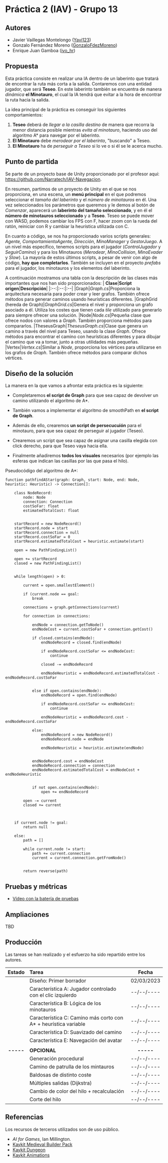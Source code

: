 
# Práctica 2 (IAV) - Grupo 13

## Autores
- Javier Vaillegas Montelongo ([Yavi123](https://github.com/Yavi123))
- Gonzalo Fernández Moreno ([GonzaloFdezMoreno](https://github.com/GonzaloFdezMoreno))
- Enrique Juan Gamboa ([ivo_hr](https://github.com/ivo-hr))

## Propuesta
Esta práctica consiste en realizar una IA dentro de un laberinto que tratará de encontrar la ruta más corta a la salida. Contaremos con una entidad jugador, que será **Teseo**. En este laberinto también se encuentra de manera *dinámica* **el Minotauro**, el cual la IA tendrá que evitar a la hora de encontrar la ruta hacia la salida.

La idea principal de la práctica es conseguir los siguientes comportamientos:

 1. **Teseo** deberá de *llegar a la casilla destino* de manera que recorra la menor distancia posible mientras *evita al minotauro*, haciendo uso del algoritmo A* para navegar por el laberinto.
 2. **El Minotauro** debe *merodear por el laberinto*, "buscando" a Teseo.
 3. **El Minotauro** ha de *perseguir a Teseo* si lo ve o si él se le acerca mucho.


## Punto de partida
Se parte de un proyecto base de Unity proporcionado por el profesor aquí:
https://github.com/Narratech/IAV-Navegacion.

En resumen, partimos de un proyecto de Unity en el que se nos proporciona, en una escena, un **menú principal** en el que podremos seleccionar el *tamaño del laberinto* y el *número de minotauros* en él. Una vez seleccionados los parámetros que queremos y le demos al botón de *Comenzar*, aparecerá un **laberinto del tamaño seleccionado**, y en él el **número de minotauros seleccionado** y a **Teseo**. Teseo se puede mover con WASD, podemos cambiar los FPS con F, hacer zoom con la rueda del ratón, reiniciar con R y cambiar la heurística utilizada con C.

En cuanto a código, se nos ha proporcionado varios scripts generales: *Agente, ComportamientoAgente, Dirección*, *MinoManager* y *GestorJuego*. A un nivel más específico, tenemos scripts para el jugador  (*ControlJugador* y *SeguirCamino*) y para los Minotauros (*Merodear*, *MinoCollision*, *MinoEvader* y *Slow*). La mayoría de estos últimos scripts, a pesar de venir con algo de código, **hay que completarlos**. 
También se incluyen en el proyecto *prefabs* para el jugador, los minotauros y los elementos del laberinto.

A continuación mostramos una tabla con la descripción de las clases más importantes que nos han sido proporcionados:
| **Clase**|**Script origen**|**Descripción**|
|:--:|:--:|:--|
|Graph|*Graph.cs*|Proporciona la arquitectura necesaria para poder crear y leer grafos. También ofrece métodos para generar caminos usando heurísticas diferentes.
|GraphGrid (hereda de Graph)|*GraphGrid.cs*|Genera el nivel y proporciona un grafo asociado a él. Utiliza los costes que tienen cada *tile* utilizado para generarlo para siempre ofrecer una solución.
|Node|*Node.cs*|Pequeña clase que ofrece nodos con valores a *Graph*. También proporciona métodos para compararlos.
|TheseusGraph|*TheseusGraph.cs*|Clase que genera un camino a través del nivel para Teseo, usando la clase *Graph*. Ofrece métodos para encontrar el camino con heurísticas diferentes y para dibujar el camino que va a tomar, junto a otras utilidades más pequeñas.
|Vertex|*Vertex.cs*|Similar a *Node*, proporciona los vértices para utilizarse en los grafos de *Graph*. También ofrece métodos para comparar dichos vértices.


## Diseño de la solución

La manera en la que vamos a afrontar esta práctica es la siguiente:

 - Completaremos **el script de Graph** para que sea capaz de devolver un camino utilizando el algoritmo de A*.

 - También vamos a implementar el algoritmo de smoothPath en **el script de Graph**.
 
 - Además de ello, crearemos **un script de persecucuión** para el minotauro, para que sea capaz de perseguir al jugador (Teseo).
 
 - Crearemos un script que sea capaz de asignar una casilla elegida con click derecho, para que Teseo vaya hacia ella.
 
 - Finalmente añadiremos **todos los visuales** necesarios (por ejemplo las esferas que indican las casillas por las que pasa el hilo).

Pseudocódigo del algoritmo de A*:
```
function pathfindAStar(graph: Graph, start: Node, end: Node, heuristic: Heuristic) -> Connection[]:

    class NodeRecord:
        node: Node
        connection: Connection
        costSoFar: float
        estimatedTotalCost: float


    startRecord = new NodeRecord()
    startRecord.node = start
    startRecord.connection = null
    startRecord.costSoFar = 0
    startRecord.estimatedTotalCost = heuristic.estimate(start)

    open = new PathFindingList()

    open += startRecord
    closed = new PathFindingList()


    while length(open) > 0:
        
        current = open.smallestElement()

        if (current.node == goal:
            break

        connections = graph.getConnections(current)

        for connection in connections:
        
            endNode = connection.getToNode()
            endNodeCost = current.costSoFar + connection.getCost()

            if closed.contains(endNode):
                endNodeRecord = closed.find(endNode)

                if endNodeRecord.costSoFar <= endNodeCost:
                    continue

                closed -= endNodeRecord

                endNodeHeuristic = endNodeRecord.estimatedTotalCost - endNodeRecord.costSoFar

        
            else if open.contains(endNode):
                endNodeRecord = open.find(endNode)

                if endNodeRecord.costSoFar <= endNodeCost:
                    continue

                endNodeHeuristic = endNodeRecord.cost - endNodeRecord.costSoFar

            else:
                endNodeRecord = new NodeRecord()
                endNodeRecord.node = endNode

                endNodeHeuristic = heuristic.estimate(endNode)


            endNodeRecord.cost = endNodeCost
            endNodeRecord.connection = connection
            endNodeRecord.estimatedTotalCost = endNodeCost + endNodeHeuristic
        

            if not open.contains(endNode):
                open += endNodeRecord

        open -= current
        closed += current



    if current.node != goal:
        return null

    else:
        path = []

        while current.node != start:
            path += current.connection
            current = current.connection.getFromNode()


        return reverse(path)
```


## Pruebas y métricas

- [Vídeo con la batería de pruebas](https://www.youtube.com/watch?v=e9LektRme1c)

## Ampliaciones

TBD

## Producción

Las tareas se han realizado y el esfuerzo ha sido repartido entre los autores.

| Estado  |  Tarea  |  Fecha  |  
|:-:|:--|:-:|
|  | Diseño: Primer borrador | 02/03/2023 |
|  | Característica A: Jugador controlado con el clic izquierdo | --/--/---- |
|  | Característica B: Lógica de los minotauros | --/--/---- |
|  | Característica C: Camino más corto con A* + heurística variable | --/--/---- |
|  | Característica D: Suavizado del camino | --/--/---- |
|  | Característica E: Navegación del avatar | --/--/---- |
||||
| **-----** | **OPCIONAL** | **-----** |
|  | Generación procedural | --/--/---- |
|  | Camino de patrulla de los mintauros | --/--/---- |
|  | Baldosas de distinto coste| --/--/---- |
|  | Múltiples salidas (Dijkstra)| --/--/---- |
|  | Cambio de color del hilo + recalculación| --/--/---- |
|  | Corte del hilo| --/--/---- |

## Referencias

Los recursos de terceros utilizados son de uso público.

- *AI for Games*, Ian Millington.
- [Kaykit Medieval Builder Pack](https://kaylousberg.itch.io/kaykit-medieval-builder-pack)
- [Kaykit Dungeon](https://kaylousberg.itch.io/kaykit-dungeon)
- [Kaykit Animations](https://kaylousberg.itch.io/kaykit-animations)
